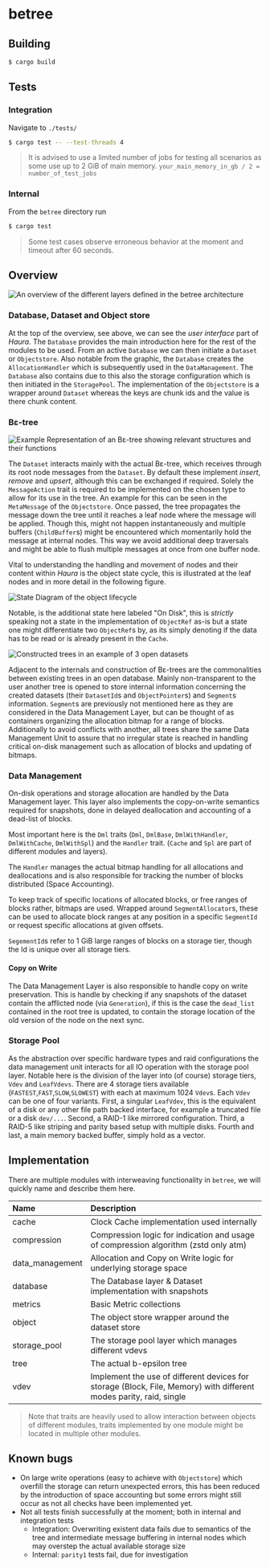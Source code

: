 # betree

## Building

```sh
$ cargo build
```

## Tests

### Integration

Navigate to `./tests/`

```sh
$ cargo test -- --test-threads 4
```

> It is advised to use a limited number of jobs for testing all scenarios as some use up to 2 GiB of main memory.
> `your_main_memory_in_gb / 2 = number_of_test_jobs`


### Internal

From the `betree` directory run

```sh
$ cargo test
```

> Some test cases observe erroneous behavior at the moment and timeout after 60 seconds.

## Overview

![An overview of the different layers defined in the betree architecture](./assets/concept.svg)

### Database, Dataset and Object store

At the top of the overview, see above, we can see the _user interface_ part
of _Haura_. The `Database` provides the main introduction here for the rest of
the modules to be used. From an active `Database` we can then initiate a
`Dataset` or `Objectstore`. Also notable from the graphic, the `Database`
creates the `AllocationHandler` which is subsequently used in the
`DataManagement`. The `Database` also contains due to this also the storage
configuration which is then initiated in the `StoragePool`. The implementation
of the `Objectstore` is a wrapper around `Dataset` whereas the keys are chunk
ids and the value is there chunk content.

### Bε-tree

![Example Representation of an Bε-tree showing relevant structures and their functions](./assets/tree_semantics.svg)

The `Dataset` interacts mainly with the actual Bε-tree, which
receives through its root node messages from the `Dataset`. By default these
implement _insert_, _remove_ and _upsert_, although this can be exchanged if
required. Solely the `MessageAction` trait is required to be implemented on the
chosen type to allow for its use in the tree. An example for this can be seen in
the `MetaMessage` of the `Objectstore`.
Once passed, the tree propagates the message down the tree until it reaches a
leaf node where the message will be applied. Though this, might not happen
instantaneously and multiple buffers (`ChildBuffer`s) might be encountered which
momentarily hold the message at internal nodes. This way we avoid additional
deep traversals and might be able to flush multiple messages at once from one
buffer node.

Vital to understanding the handling and movement of nodes and their content
within _Haura_ is the object state cycle, this is illustrated at the leaf nodes
and in more detail in the following figure.

![State Diagram of the object lifecycle](./assets/object_lifecycle.svg)

Notable, is the additional state here labeled "On Disk", this is _strictly_
speaking not a state in the implementation of `ObjectRef` as-is but a state one
might differentiate two `ObjectRef`s by, as its simply denoting if the data has
to be read or is already present in the `Cache`.


![Constructed trees in an example of 3 open datasets](./assets/trees.svg)

Adjacent to the internals and construction of Bε-trees are the commonalities
between existing trees in an open database.  Mainly non-transparent to the user
another tree is opened to store internal information concerning the created
datasets (their `DatasetId`s and `ObjectPointer`s) and `Segment`s information.
`Segment`s are previously not mentioned here as they are considered in the Data
Management Layer, but can be thought of as containers organizing the allocation
bitmap for a range of blocks.  Additionally to avoid conflicts with another, all
trees share the same Data Management Unit to assure that no irregular state is
reached in handling critical on-disk management such as allocation of blocks and
updating of bitmaps.

### Data Management

On-disk operations and storage allocation are handled by the Data Management
layer. This layer also implements the copy-on-write semantics required for
snapshots, done in delayed deallocation and accounting of a dead-list of blocks.

Most important here is the `Dml` traits (`Dml`, `DmlBase`, `DmlWithHandler`,
`DmlWithCache`, `DmlWithSpl`) and the `Handler` trait. (`Cache` and `Spl` are
part of different modules and layers).

The `Handler` manages the actual bitmap handling for all allocations and
deallocations and is also responsible for tracking the number of blocks
distributed (Space Accounting).

To keep track of specific locations of allocated blocks, or free ranges of
blocks rather, bitmaps are used.  Wrapped around `SegmentAllocator`s, these can
be used to allocate block ranges at any position in a specific `SegmentId` or
request specific allocations at given offsets.

`SegementId`s refer to 1 GiB large ranges of blocks on a storage tier, though
the Id is unique over all storage tiers.

#### Copy on Write

The Data Management Layer is also responsible to handle copy on write
preservation.  This is handle by checking if any snapshots of the dataset
contain the afflicted node (via `Generation`), if this is the case the
`dead_list` contained in the root tree is updated, to contain the storage
location of the old version of the node on the next sync.

### Storage Pool

As the abstraction over specific hardware types and raid configurations the data
management unit interacts for all IO operation with the storage pool layer.
Notable here is the division of the layer into (of course) storage tiers, `Vdev`
and `LeafVdevs`.  There are 4 storage tiers available
(`FASTEST`,`FAST`,`SLOW`,`SLOWEST`) with each at maximum 1024 `Vdev`s.  Each
`Vdev` can be one of four variants. First, a singular `LeafVdev`, this is the
equivalent of a disk or any other file path backed interface, for example a
truncated file or a disk `dev/...`. Second, a RAID-1 like mirrored
configuration. Third, a RAID-5 like striping and parity based setup with
multiple disks. Fourth and last, a main memory backed buffer, simply hold as a
vector.

## Implementation

There are multiple modules with interweaving functionality
in `betree`, we will quickly name and describe them here.

| Name            | Description                                                                                                        |
|:----------------|:-------------------------------------------------------------------------------------------------------------------|
| cache           | Clock Cache implementation used internally                                                                         |
| compression     | Compression logic for indication and usage of compression algorithm (zstd only atm)                                |
| data_management | Allocation and Copy on Write logic for underlying storage space                                                    |
| database        | The Database layer & Dataset implementation with snapshots                                                         |
| metrics         | Basic Metric collections                                                                                           |
| object          | The object store wrapper around the dataset store                                                                  |
| storage\_pool   | The storage pool layer which manages different vdevs                                                               |
| tree            | The actual b-epsilon tree                                                                                          |
| vdev            | Implement the use of different devices for storage (Block, File, Memory) with different modes parity, raid, single |

> Note that traits are heavily used to allow interaction between objects of different modules, traits implemented by one module might be located in multiple other modules.

## Known bugs
- On large write operations (easy to achieve with `Objectstore`) which overfill the storage can return unexpected errors, this has been reduced by the introduction of space accounting but some errors might still occur as not all checks have been implemented yet.
- Not all tests finish successfully at the moment; both in internal and integration tests
  - Integration: Overwriting existent data fails due to semantics of the tree and intermediate message buffering in internal nodes which may overstep the actual available storage size
  - Internal: `parity1` tests fail, due for investigation
